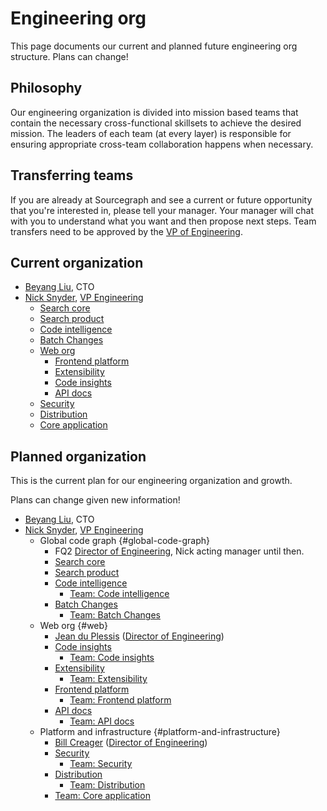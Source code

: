 # Engineering org

This page documents our current and planned future engineering org structure. Plans can change!

## Philosophy

Our engineering organization is divided into mission based teams that contain the necessary cross-functional skillsets to achieve the desired mission. The leaders of each team (at every layer) is responsible for ensuring appropriate cross-team collaboration happens when necessary.

## Transferring teams

If you are already at Sourcegraph and see a current or future opportunity that you're interested in, please tell your manager. Your manager will chat with you to understand what you want and then propose next steps. Team transfers need to be approved by the [VP of Engineering](roles.md#vp-engineering).

## Current organization

- [Beyang Liu](index.md#beyang-liu), CTO
- [Nick Snyder](index.md#nick-snyder-he-him), [VP Engineering](../../handbook/engineering/roles.md#vp-engineering)
	- [Search core](../../handbook/engineering/search/core.md)
	- [Search product](../../handbook/engineering/search/product.md)
	- [Code intelligence](../../handbook/engineering/code-intelligence/index.md)
	- [Batch Changes](../../handbook/engineering/batch-changes/index.md)
    - [Web org](../../handbook/engineering/web/index.md)
        - [Frontend platform](../../handbook/engineering/web/frontend-platform/index.md)
        - [Extensibility](../../handbook/engineering/web/extensibility/index.md)
		- [Code insights](../../handbook/engineering/web/code-insights/index.md)
        - [API docs](../../handbook/engineering/web/api-docs/index.md)
	- [Security](../../handbook/engineering/security/index.md)
	- [Distribution](../../handbook/engineering/distribution/index.md)
	- [Core application](../../handbook/engineering/core-application/index.md)

## Planned organization

This is the current plan for our engineering organization and growth.

Plans can change given new information!

- [Beyang Liu](../../../company/team/index.md#beyang-liu), CTO
- [Nick Snyder](../../../company/team/index.md#nick-snyder-he-him), [VP Engineering](roles.md#vp-engineering)
    - Global code graph {#global-code-graph}
        - FQ2 [Director of Engineering](https://jobs.lever.co/sourcegraph/92a29215-e44f-4f2e-b147-73a8cb756d09), Nick acting manager until then.
        - [Search core](search/core.md)
        - [Search product](search/product.md)
        - [Code intelligence](code-intelligence/index.md)
            - [Team: Code intelligence](code-intelligence/index.md#code-intelligence-eng)
        - [Batch Changes](batch-changes/index.md)
            - [Team: Batch Changes](batch-changes/index.md#batch-changes-eng)
    - Web org {#web}
        - [Jean du Plessis](../../../company/team/index.md#jean-du-plessis-he-him) ([Director of Engineering](roles.md#director-of-engineering))
        - [Code insights](web/code-insights/index.md)
            - [Team: Code insights](web/code-insights/index.md#code-insights-eng)
        - [Extensibility](web/extensibility/index.md)
            - [Team: Extensibility](web/extensibility/index.md#extensibility-eng)
        - [Frontend platform](web/frontend-platform/index.md)
            - [Team: Frontend platform](web/frontend-platform/index.md#frontend-platform-eng)
        - [API docs](web/api-docs/index.md)
            - [Team: API docs](web/api-docs/index.md#api-docs-eng)
    - Platform and infrastructure {#platform-and-infrastructure}
        - [Bill Creager](../../../company/team/index.md#bill-creager) ([Director of Engineering](roles.md#director-of-engineering))
        - [Security](security/index.md)
            - [Team: Security](security/index.md#security-eng)
        - [Distribution](distribution/index.md)
            - [Team: Distribution](distribution/index.md#distribution-eng)
        - [Team: Core application](core-application/index.md#core-application-eng)

<script>
// This script injects the org chart content into each section of this page that links to a team page.
// It is similar to the script used to compile the goals in ../goals/index.md.

async function getPageOrgList(pageUrl) {
	const sectionId = pageUrl.replace(/^.*#/, '')

	const resp = await fetch(pageUrl)
	const doc = new DOMParser().parseFromString(await resp.text(), "text/html")
	const section = doc.getElementById(sectionId)
	if (!section) {
		const error = document.createElement('p')
		error.innerText = `Error generating org chart: page at ${pageUrl} has no section with ID ${sectionId}.`
		return error
	}
    return section.parentNode
}

const teamAnchors = Array.from(document.querySelectorAll('a')).filter(a => a.innerText.startsWith('Team: '))
Promise.all(
	teamAnchors.map(async a => ({
		anchor: a,
		content: await getPageOrgList(a.href),
	}))
).then(data => {
	for (const {anchor, content} of data) {
        // Replace the parent node list item
        anchor.parentNode.replaceWith(content)
	}
})
</script>
